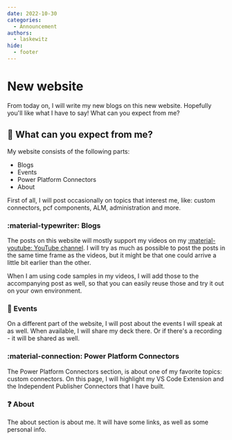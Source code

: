 ```yaml
---
date: 2022-10-30
categories:
  - Announcement
authors:
  - laskewitz
hide:
  - footer
---
```


# New website

From today on, I will write my new blogs on this new website. Hopefully you'll like what I have to say! What can you expect from me?

<!-- more -->

## :rocket: What can you expect from me?

My website consists of the following parts:

- Blogs
- Events
- Power Platform Connectors
- About

First of all, I will post occasionally on topics that interest me, like: custom connectors, pcf components, ALM, administration and more.

### :material-typewriter: Blogs

The posts on this website will mostly support my videos on my [:material-youtube: YouTube channel](https://youtube.com/daniellaskewitz). I will try as much as possible to post the posts in the same time frame as the videos, but it might be that one could arrive a little bit earlier than the other.

When I am using code samples in my videos, I will add those to the accompanying post as well, so that you can easily reuse those and try it out on your own environment.

### :calendar: Events

On a different part of the website, I will post about the events I will speak at as well. When available, I will share my deck there. Or if there's a recording - it will be shared as well.

### :material-connection: Power Platform Connectors

The Power Platform Connectors section, is about one of my favorite topics: custom connectors. On this page, I will highlight my VS Code Extension and the Independent Publisher Connectors that I have built.

### :question: About

The about section is about me. It will have some links, as well as some personal info.
